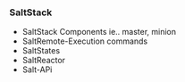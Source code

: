 ### SaltStack
* SaltStack Components ie.. master, minion
* SaltRemote-Execution commands
* SaltStates
* SaltReactor
* Salt-APi
